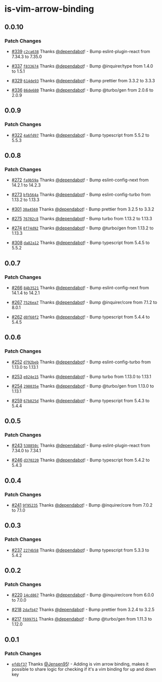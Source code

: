 # is-vim-arrow-binding

## 0.0.10

### Patch Changes

- [#339](https://github.com/Jensen95/inquirer-plugins/pull/339) [`c2ca638`](https://github.com/Jensen95/inquirer-plugins/commit/c2ca638b602bcb2660b7d1b795d1bc94bdb417ea) Thanks [@dependabot](https://github.com/apps/dependabot)! - Bump eslint-plugin-react from 7.34.3 to 7.35.0

- [#337](https://github.com/Jensen95/inquirer-plugins/pull/337) [`f833674`](https://github.com/Jensen95/inquirer-plugins/commit/f833674aecf1ce7abd6838e23cd3aa40b0904eae) Thanks [@dependabot](https://github.com/apps/dependabot)! - Bump @inquirer/type from 1.4.0 to 1.5.1

- [#329](https://github.com/Jensen95/inquirer-plugins/pull/329) [`614de93`](https://github.com/Jensen95/inquirer-plugins/commit/614de9336a74fc3e6f0e34eabcea189ae170860b) Thanks [@dependabot](https://github.com/apps/dependabot)! - Bump prettier from 3.3.2 to 3.3.3

- [#336](https://github.com/Jensen95/inquirer-plugins/pull/336) [`86de680`](https://github.com/Jensen95/inquirer-plugins/commit/86de680ee46deffbeaa186d641287ce9beccc442) Thanks [@dependabot](https://github.com/apps/dependabot)! - Bump @turbo/gen from 2.0.6 to 2.0.9

## 0.0.9

### Patch Changes

- [#322](https://github.com/Jensen95/inquirer-plugins/pull/322) [`4a6fd97`](https://github.com/Jensen95/inquirer-plugins/commit/4a6fd97072762abec1ee2e1da1e55bb68bbb65fd) Thanks [@dependabot](https://github.com/apps/dependabot)! - Bump typescript from 5.5.2 to 5.5.3

## 0.0.8

### Patch Changes

- [#272](https://github.com/Jensen95/inquirer-plugins/pull/272) [`fa9b59a`](https://github.com/Jensen95/inquirer-plugins/commit/fa9b59a9a36de76d3cb2b5e3898e1166371e880a) Thanks [@dependabot](https://github.com/apps/dependabot)! - Bump eslint-config-next from 14.2.1 to 14.2.3

- [#273](https://github.com/Jensen95/inquirer-plugins/pull/273) [`bfb564a`](https://github.com/Jensen95/inquirer-plugins/commit/bfb564a8faa17d7992c4458da80c3d1aef3db300) Thanks [@dependabot](https://github.com/apps/dependabot)! - Bump eslint-config-turbo from 1.13.2 to 1.13.3

- [#301](https://github.com/Jensen95/inquirer-plugins/pull/301) [`30a4560`](https://github.com/Jensen95/inquirer-plugins/commit/30a456002db92f5773462178f3be80af58699ae1) Thanks [@dependabot](https://github.com/apps/dependabot)! - Bump prettier from 3.2.5 to 3.3.2

- [#275](https://github.com/Jensen95/inquirer-plugins/pull/275) [`76702c8`](https://github.com/Jensen95/inquirer-plugins/commit/76702c8129cc6935db88a8ceec2742e3826db5f1) Thanks [@dependabot](https://github.com/apps/dependabot)! - Bump turbo from 1.13.2 to 1.13.3

- [#274](https://github.com/Jensen95/inquirer-plugins/pull/274) [`0f74d92`](https://github.com/Jensen95/inquirer-plugins/commit/0f74d92f836b7ac9642f557de294e97a070fa42b) Thanks [@dependabot](https://github.com/apps/dependabot)! - Bump @turbo/gen from 1.13.2 to 1.13.3

- [#308](https://github.com/Jensen95/inquirer-plugins/pull/308) [`da82a12`](https://github.com/Jensen95/inquirer-plugins/commit/da82a125158d39d21d8464b24c55408f931a7d65) Thanks [@dependabot](https://github.com/apps/dependabot)! - Bump typescript from 5.4.5 to 5.5.2

## 0.0.7

### Patch Changes

- [#266](https://github.com/Jensen95/inquirer-plugins/pull/266) [`84b3521`](https://github.com/Jensen95/inquirer-plugins/commit/84b3521a61d08b23e6b102e8105dfdb4081cec54) Thanks [@dependabot](https://github.com/apps/dependabot)! - Bump eslint-config-next from 14.1.4 to 14.2.1

- [#267](https://github.com/Jensen95/inquirer-plugins/pull/267) [`7526ea7`](https://github.com/Jensen95/inquirer-plugins/commit/7526ea78b61094857d0a65019feb5a1e9459ff20) Thanks [@dependabot](https://github.com/apps/dependabot)! - Bump @inquirer/core from 7.1.2 to 8.0.1

- [#262](https://github.com/Jensen95/inquirer-plugins/pull/262) [`d0f60f2`](https://github.com/Jensen95/inquirer-plugins/commit/d0f60f2141b7b31f8e22e7d23fde1ed653b0b93b) Thanks [@dependabot](https://github.com/apps/dependabot)! - Bump typescript from 5.4.4 to 5.4.5

## 0.0.6

### Patch Changes

- [#252](https://github.com/Jensen95/inquirer-plugins/pull/252) [`d792beb`](https://github.com/Jensen95/inquirer-plugins/commit/d792bebd6268066ee61245585bb56cedc2e53f4c) Thanks [@dependabot](https://github.com/apps/dependabot)! - Bump eslint-config-turbo from 1.13.0 to 1.13.1

- [#253](https://github.com/Jensen95/inquirer-plugins/pull/253) [`e024e15`](https://github.com/Jensen95/inquirer-plugins/commit/e024e15758155e1a76397d3e6be5452a4fd7ce0f) Thanks [@dependabot](https://github.com/apps/dependabot)! - Bump turbo from 1.13.0 to 1.13.1

- [#254](https://github.com/Jensen95/inquirer-plugins/pull/254) [`298035e`](https://github.com/Jensen95/inquirer-plugins/commit/298035ed6726a47d2c53b676a22db06b4e61235b) Thanks [@dependabot](https://github.com/apps/dependabot)! - Bump @turbo/gen from 1.13.0 to 1.13.1

- [#259](https://github.com/Jensen95/inquirer-plugins/pull/259) [`67b825d`](https://github.com/Jensen95/inquirer-plugins/commit/67b825d5229b776d35d816504402c43d5958e0f5) Thanks [@dependabot](https://github.com/apps/dependabot)! - Bump typescript from 5.4.3 to 5.4.4

## 0.0.5

### Patch Changes

- [#243](https://github.com/Jensen95/inquirer-plugins/pull/243) [`538850c`](https://github.com/Jensen95/inquirer-plugins/commit/538850c1664fa97a0002bc1fc7180e7986b7d9fb) Thanks [@dependabot](https://github.com/apps/dependabot)! - Bump eslint-plugin-react from 7.34.0 to 7.34.1

- [#246](https://github.com/Jensen95/inquirer-plugins/pull/246) [`d370220`](https://github.com/Jensen95/inquirer-plugins/commit/d37022083600e9ce35955b490ab735fb0687cafe) Thanks [@dependabot](https://github.com/apps/dependabot)! - Bump typescript from 5.4.2 to 5.4.3

## 0.0.4

### Patch Changes

- [#241](https://github.com/Jensen95/inquirer-plugins/pull/241) [`9f95235`](https://github.com/Jensen95/inquirer-plugins/commit/9f952358a95526f2112413dcf3168af261646117) Thanks [@dependabot](https://github.com/apps/dependabot)! - Bump @inquirer/core from 7.0.2 to 7.1.0

## 0.0.3

### Patch Changes

- [#237](https://github.com/Jensen95/inquirer-plugins/pull/237) [`2274b58`](https://github.com/Jensen95/inquirer-plugins/commit/2274b58822dcb6baec91ee6fb916d80ee692c2fb) Thanks [@dependabot](https://github.com/apps/dependabot)! - Bump typescript from 5.3.3 to 5.4.2

## 0.0.2

### Patch Changes

- [#220](https://github.com/Jensen95/inquirer-plugins/pull/220) [`14cd867`](https://github.com/Jensen95/inquirer-plugins/commit/14cd867fd9aae30d791935ac06644b5ed7761aff) Thanks [@dependabot](https://github.com/apps/dependabot)! - Bump @inquirer/core from 6.0.0 to 7.0.0

- [#218](https://github.com/Jensen95/inquirer-plugins/pull/218) [`2dafb47`](https://github.com/Jensen95/inquirer-plugins/commit/2dafb47ea4f95dd0b067580c4f8ef59072526443) Thanks [@dependabot](https://github.com/apps/dependabot)! - Bump prettier from 3.2.4 to 3.2.5

- [#217](https://github.com/Jensen95/inquirer-plugins/pull/217) [`f699751`](https://github.com/Jensen95/inquirer-plugins/commit/f69975149e144c59fca9bcbd349049b7f9d928e7) Thanks [@dependabot](https://github.com/apps/dependabot)! - Bump @turbo/gen from 1.11.3 to 1.12.0

## 0.0.1

### Patch Changes

- [`efdbf37`](https://github.com/Jensen95/inquirer-plugins/commit/efdbf377e46dcd174130b3bf6e2884c2cc9c39bb) Thanks [@Jensen95](https://github.com/Jensen95)! - Adding is vim arrow binding, makes it possible to share logic for checking if it's a vim binding for up and down key
